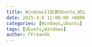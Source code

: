 ```yaml
---
title: Windows11安装Ubuntu_WSL
date: 2025-3-8 11:00:00 +0800
categories: [Windows,Ubuntu]
tags: [Ubuntu,Windows]
author: FFraankk
---
```

